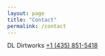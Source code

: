 ```yaml
---
layout: page
title: "Contact"
permalink: /contact
---
```


DL Dirtworks 
[+1 (435) 851-5418](tel:14358515418)
